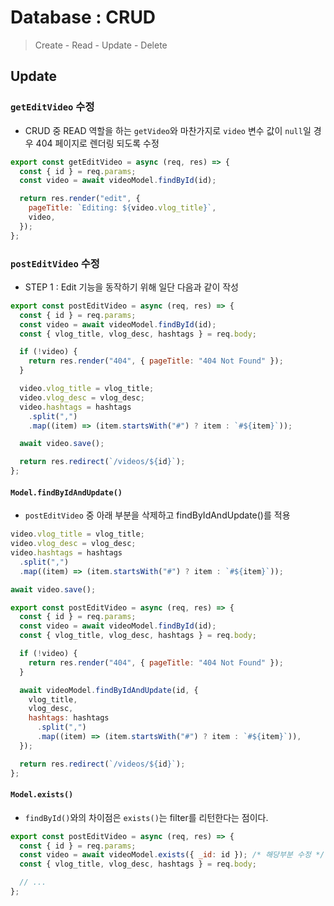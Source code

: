# Database : CRUD

> Create - Read - Update - Delete

## Update

### `getEditVideo` 수정

- CRUD 중 READ 역할을 하는 `getVideo`와 마찬가지로 `video` 변수 값이 `null`일 경우 404 페이지로 렌더링 되도록 수정

```javascript
export const getEditVideo = async (req, res) => {
  const { id } = req.params;
  const video = await videoModel.findById(id);

  return res.render("edit", {
    pageTitle: `Editing: ${video.vlog_title}`,
    video,
  });
};
```

### `postEditVideo` 수정

- STEP 1 : Edit 기능을 동작하기 위해 일단 다음과 같이 작성

```javascript
export const postEditVideo = async (req, res) => {
  const { id } = req.params;
  const video = await videoModel.findById(id);
  const { vlog_title, vlog_desc, hashtags } = req.body;

  if (!video) {
    return res.render("404", { pageTitle: "404 Not Found" });
  }

  video.vlog_title = vlog_title;
  video.vlog_desc = vlog_desc;
  video.hashtags = hashtags
    .split(",")
    .map((item) => (item.startsWith("#") ? item : `#${item}`));

  await video.save();

  return res.redirect(`/videos/${id}`);
};
```

#### `Model.findByIdAndUpdate()`

- `postEditVideo` 중 아래 부분을 삭제하고 findByIdAndUpdate()를 적용

```javascript
video.vlog_title = vlog_title;
video.vlog_desc = vlog_desc;
video.hashtags = hashtags
  .split(",")
  .map((item) => (item.startsWith("#") ? item : `#${item}`));

await video.save();
```

```javascript
export const postEditVideo = async (req, res) => {
  const { id } = req.params;
  const video = await videoModel.findById(id);
  const { vlog_title, vlog_desc, hashtags } = req.body;

  if (!video) {
    return res.render("404", { pageTitle: "404 Not Found" });
  }

  await videoModel.findByIdAndUpdate(id, {
    vlog_title,
    vlog_desc,
    hashtags: hashtags
      .split(",")
      .map((item) => (item.startsWith("#") ? item : `#${item}`)),
  });

  return res.redirect(`/videos/${id}`);
};
```

#### `Model.exists()`

- `findById()`와의 차이점은 `exists()`는 filter를 리턴한다는 점이다.

```javascript
export const postEditVideo = async (req, res) => {
  const { id } = req.params;
  const video = await videoModel.exists({ _id: id }); /* 해당부분 수정 */
  const { vlog_title, vlog_desc, hashtags } = req.body;

  // ...
};
```
